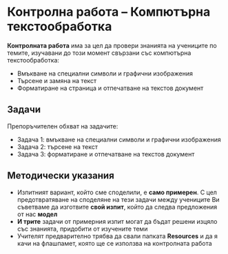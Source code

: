 # Контролна работа – Компютърна текстообработка 
**Контролната работа** има за цел да провери знанията на учениците по темите, изучавани до този момент свързани със компютърна текстообработка:
 - Вмъкване на специални символи и графични изображения
 - Търсене и замяна на текст 
 - Форматиране на страница и отпечатване на текстов документ

## Задачи
Препоръчителен обхват на задачите:
 - Задача 1: вмъкване на специални символи и графични изображения
 - Задача 2: търсене на текст
 - Задача 3: форматиране и отпечатване на текстов документ

## Методически указания
 - Изпитният вариант, който сме споделили, е **само примерен**. С цел предотвратяване на споделяне на тези задачи между учениците Ви съветваме да изготвите **свой изпит**, който да следва предложения от нас **модел**
 - **И трите** задачи от примерния изпит могат да бъдат решени изцяло със знанията, придобити от изучените теми
 - Учителят предварително трябва да свали папката **Resources** и да я качи на флашпамет, която ще се използва на контролната работа
